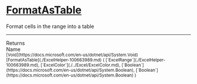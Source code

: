 # [FormatAsTable](./ExcelHelper-100663989.md)

Format cells in the range into a table
<br>
<hr>
Returns<img width=550/>Name
<br>
<sub>[Void](https://docs.microsoft.com/en-us/dotnet/api/System.Void)</sub><img width=500/><sub>[FormatAsTable](./ExcelHelper-100663989.md) ( [`ExcelRange`](./ExcelHelper-100663989.md), [`ExcelColor`](./../Excel/ExcelColor.md), [`Boolean`](https://docs.microsoft.com/en-us/dotnet/api/System.Boolean), [`Boolean`](https://docs.microsoft.com/en-us/dotnet/api/System.Boolean) )</sub><br>


